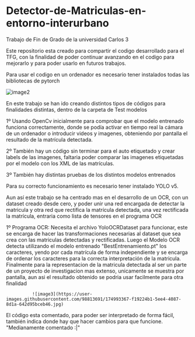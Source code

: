 # Detector-de-Matriculas-en-entorno-interurbano
Trabajo de Fin de Grado de la universidad Carlos 3

Este repositorio esta creado para compartir el codigo desarrollado para el TFG, con la finalidad de poder continuar avanzando en el codigo para mejorarlo y para poder usarlo en futuros trabajos.

Para usar el codigo en un ordenador es necesario tener instalados todas las bibliotecas de pytorch

![image2](https://user-images.githubusercontent.com/98813691/174993164-09349da1-cb08-49ff-8d38-be9bc0c3cca0.jpg)

En este trabajo se han ido creando distintos tipos de códigos para finalidades distintas, dentro de la carpeta de Test modelos

1º Usando OpenCv inicialmente para comprobar que el modelo entrenado funciona correctamente, donde se podía activar en tiempo real la cámara de un ordenador o introducir videos y imagenes, obteniendo por pantalla el resultado de la matrícula detectada.

2º También hay un código sin terminar para el auto etiquetado y crear labels de las imagenes, faltaria poder comparar las imagenes etiquetadas por el modelo con los XML de las matrículas.

3º También hay distintas pruebas de los distintos modelos entrenados

Para su correcto funcionamiento es necesario tener instalado YOLO v5.

Aun así este trabajo se ha centrado mas en el desarrollo de un OCR, con un dataset creado desde cero, y poder unir una red encargada de detectar la matricula y otra red que rectifica la matrícula detectada, una vez rectificada la matrícula, entraria como lista de tensores en el programa OCR

1º Programa OCR: Necesita el archivo YoloOCRDataset para funcionar, este se encarga de hacer las transformaciones necesarias al dataset que sea crea con las matriculas detectadas y rectificadas. Luego el Modelo OCR detecta utilizando el modelo entrenado "BestEntrenamiento.pt" los caracteres, yendo por cada matrícula de forma independiente y se encarga de ordenar los caracteres para la correcta interpretación de la matricula. Finalmente para la representacion de la matricula detectada al ser un parte de un proyecto de investigacion mas extenso, unicamente se muestra por pantalla, aun asi el resultado obtenido se podria usar facilmente para otra finalidad

              ![image3](https://user-images.githubusercontent.com/98813691/174993367-f19224b1-5ee4-4087-8d1a-642d95bceb46.jpg)

El código esta comentado, para poder ser interpretado de forma fácil, también indica donde hay que hacer cambios para que funcione. "Medianamente comentado :|"
